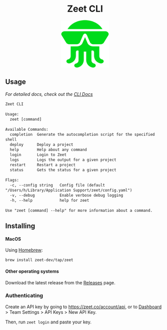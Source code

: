 <h1 align="center">Zeet CLI</h1>

<p align="center">
  <img width="150" height="150" src="./logo.svg" alt="The doctl mascot." />
</p>


## Usage
*For detailed docs, check out the [CLI Docs](https://docs.zeet.co/cli/getting-started/)*

```
Zeet CLI

Usage:
  zeet [command]

Available Commands:
  completion  Generate the autocompletion script for the specified shell
  deploy      Deploy a project
  help        Help about any command
  login       Login to Zeet
  logs        Logs the output for a given project
  restart     Restart a project
  status      Gets the status for a given project

Flags:
  -c, --config string   Config file (default "/Users/h/Library/Application Support/zeet/config.yaml")
  -v, --debug           Enable verbose debug logging
  -h, --help            help for zeet

Use "zeet [command] --help" for more information about a command.
```

## Installing

#### MacOS
Using [Homebrew](https://brew.sh/):
```
brew install zeet-dev/tap/zeet
```

#### Other operating systems
Download the latest release from the [Releases](https://github.com/zeet-dev/cli/releases) page.

### Authenticating
Create an API key by going to https://zeet.co/account/api, or to [Dashboard](https://zeet.co/dashboard) >
Team Settings > API Keys > New API Key.

Then, run `zeet login` and paste your key.
